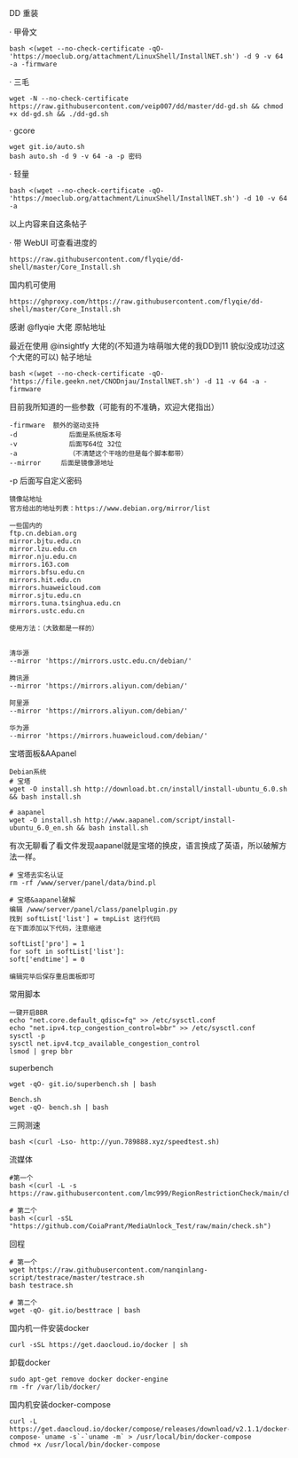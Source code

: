 DD 重装

· 甲骨文
````
bash <(wget --no-check-certificate -qO- 'https://moeclub.org/attachment/LinuxShell/InstallNET.sh') -d 9 -v 64 -a -firmware
````


· 三毛
````
wget -N --no-check-certificate https://raw.githubusercontent.com/veip007/dd/master/dd-gd.sh && chmod +x dd-gd.sh && ./dd-gd.sh
````


· gcore
````
wget git.io/auto.sh
bash auto.sh -d 9 -v 64 -a -p 密码
````


· 轻量
````
bash <(wget --no-check-certificate -qO- 'https://moeclub.org/attachment/LinuxShell/InstallNET.sh') -d 10 -v 64 -a
````


以上内容来自这条帖子

· 带 WebUI 可查看进度的
````
https://raw.githubusercontent.com/flyqie/dd-shell/master/Core_Install.sh
````

国内机可使用
````
https://ghproxy.com/https://raw.githubusercontent.com/flyqie/dd-shell/master/Core_Install.sh
````

感谢 @flyqie 大佬 原帖地址

最近在使用 @insightfy 大佬的(不知道为啥萌咖大佬的我DD到11 貌似没成功过这个大佬的可以)  帖子地址
````
bash <(wget --no-check-certificate -qO- 'https://file.geekn.net/CNODnjau/InstallNET.sh') -d 11 -v 64 -a -firmware
````


目前我所知道的一些参数（可能有的不准确，欢迎大佬指出）
````
-firmware  额外的驱动支持
-d             后面是系统版本号
-v             后面写64位 32位
-a             （不清楚这个干啥的但是每个脚本都带）
--mirror     后面是镜像源地址
````

-p             后面写自定义密码
````
镜像站地址
官方给出的地址列表：https://www.debian.org/mirror/list

一些国内的
ftp.cn.debian.org
mirror.bjtu.edu.cn
mirror.lzu.edu.cn       
mirror.nju.edu.cn       
mirrors.163.com       
mirrors.bfsu.edu.cn       
mirrors.hit.edu.cn       
mirrors.huaweicloud.com       
mirror.sjtu.edu.cn       
mirrors.tuna.tsinghua.edu.cn       
mirrors.ustc.edu.cn       

使用方法：（大致都是一样的）


清华源
--mirror 'https://mirrors.ustc.edu.cn/debian/'

腾讯源
--mirror 'https://mirrors.aliyun.com/debian/'

阿里源
--mirror 'https://mirrors.aliyun.com/debian/'

华为源
--mirror 'https://mirrors.huaweicloud.com/debian/'

````


宝塔面板&AApanel
````
Debian系统
# 宝塔
wget -O install.sh http://download.bt.cn/install/install-ubuntu_6.0.sh && bash install.sh

# aapanel
wget -O install.sh http://www.aapanel.com/script/install-ubuntu_6.0_en.sh && bash install.sh

````


有次无聊看了看文件发现aapanel就是宝塔的换皮，语言换成了英语，所以破解方法一样。
````
# 宝塔去实名认证
rm -rf /www/server/panel/data/bind.pl

# 宝塔&aapanel破解
编辑 /www/server/panel/class/panelplugin.py
找到 softList['list'] = tmpList 这行代码
在下面添加以下代码，注意缩进

softList['pro'] = 1
for soft in softList['list']:
soft['endtime'] = 0

编辑完毕后保存重启面板即可
````


常用脚本
````
一键开启BBR
echo "net.core.default_qdisc=fq" >> /etc/sysctl.conf
echo "net.ipv4.tcp_congestion_control=bbr" >> /etc/sysctl.conf
sysctl -p
sysctl net.ipv4.tcp_available_congestion_control
lsmod | grep bbr
````


superbench
````
wget -qO- git.io/superbench.sh | bash
````

````
Bench.sh
wget -qO- bench.sh | bash
````


三网测速
````
bash <(curl -Lso- http://yun.789888.xyz/speedtest.sh)
````


流媒体
````
#第一个
bash <(curl -L -s https://raw.githubusercontent.com/lmc999/RegionRestrictionCheck/main/check.sh)

# 第二个
bash <(curl -sSL "https://github.com/CoiaPrant/MediaUnlock_Test/raw/main/check.sh")
````


回程
````
# 第一个
wget https://raw.githubusercontent.com/nanqinlang-script/testrace/master/testrace.sh
bash testrace.sh

# 第二个
wget -qO- git.io/besttrace | bash
````


国内机一件安装docker
````
curl -sSL https://get.daocloud.io/docker | sh
````

卸载docker
````
sudo apt-get remove docker docker-engine
rm -fr /var/lib/docker/
````

国内机安装docker-compose
````
curl -L https://get.daocloud.io/docker/compose/releases/download/v2.1.1/docker-compose-`uname -s`-`uname -m` > /usr/local/bin/docker-compose
chmod +x /usr/local/bin/docker-compose
````
